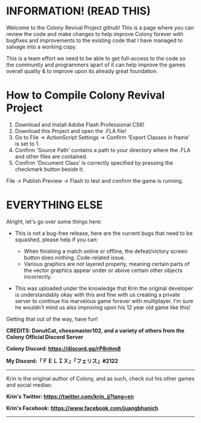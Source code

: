 # INFORMATION! (READ THIS)

Welcome to the Colony Revival Project github! This is a page where you can review the code and make changes to help improve Colony forever with bugfixes and improvements to the existing code that I have managed to salvage into a working copy.

This is a team effort we need to be able to get full-access to the code so the community and programmers apart of it can help improve the games overall quality & to improve upon its already great foundation.

# How to Compile Colony Revival Project

1. Download and Install Adobe Flash Professional CS6!
2. Download this Project and open the .FLA file!
3. Go to File -> ActionScript Settings -> Confirm 'Export Classes in frame' is set to 1.
4. Confirm 'Source Path' contains a path to your directory where the .FLA and other files are contained.
5. Confirm 'Document Class' is correctly specified by pressing the checkmark button beside it.

File -> Publish Preview -> Flash to test and confirm the game is running.

# EVERYTHING ELSE

Alright, let's go over some things here:

- This is not a bug-free release, here are the current bugs that need to be squashed, please help if you can:
  
  - When finishing a match online or offline, the defeat/victory screen button does nothing. Code-related issue.
  - Various graphics are not layered properly, meaning certain parts of the vector graphics appear under or above certain other objects incorrectly.

- This was uploaded under the knowledge that Krin the original developer is understandably okay with this and fine with us creating a private server to continue his marvelous game forever with multiplayer. I'm sure he wouldn't mind us also improving upon his 12 year old game like this!

Getting that out of the way, have fun!

**CREDITS: DonutCat, chessmaster102, and a variety of others from the Colony Official Discord Server**

**Colony Discord: https://discord.gg/rP8nhm8**

**My Discord:「ＦＥＬＩＸ」「フェリス」#2122**

------------------------------

Krin is the original author of Colony, and as such, check out his other games and social medias:

**Krin's Twitter: https://twitter.com/krin_jj?lang=en**

**Krin's Facebook: https://www.facebook.com/juangbhanich**

------------------------------
